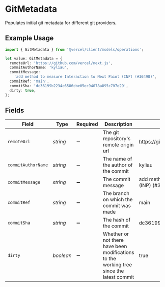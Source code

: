 # GitMetadata

Populates initial git metadata for different git providers.

## Example Usage

```typescript
import { GitMetadata } from '@vercel/client/models/operations';

let value: GitMetadata = {
  remoteUrl: 'https://github.com/vercel/next.js',
  commitAuthorName: 'kyliau',
  commitMessage:
    'add method to measure Interaction to Next Paint (INP) (#36490)',
  commitRef: 'main',
  commitSha: 'dc36199b2234c6586ebe05ec94078a895c707e29',
  dirty: true,
};
```

## Fields

| Field              | Type      | Required           | Description                                                                              | Example                                                        |
| ------------------ | --------- | ------------------ | ---------------------------------------------------------------------------------------- | -------------------------------------------------------------- |
| `remoteUrl`        | _string_  | :heavy_minus_sign: | The git repository's remote origin url                                                   | https://github.com/vercel/next.js                              |
| `commitAuthorName` | _string_  | :heavy_minus_sign: | The name of the author of the commit                                                     | kyliau                                                         |
| `commitMessage`    | _string_  | :heavy_minus_sign: | The commit message                                                                       | add method to measure Interaction to Next Paint (INP) (#36490) |
| `commitRef`        | _string_  | :heavy_minus_sign: | The branch on which the commit was made                                                  | main                                                           |
| `commitSha`        | _string_  | :heavy_minus_sign: | The hash of the commit                                                                   | dc36199b2234c6586ebe05ec94078a895c707e29                       |
| `dirty`            | _boolean_ | :heavy_minus_sign: | Whether or not there have been modifications to the working tree since the latest commit | true                                                           |
